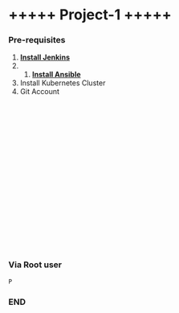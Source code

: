 # +++++ Project-1 +++++


### Pre-requisites
1. **[Install Jenkins](https://github.com/sunnydevops2022/DevOps/blob/master/ubuntu/devops_real_time_project/project_1/jenkins_installation_p1.md)**
1. 1. **[Install Ansible](https://github.com/sunnydevops2022/DevOps/blob/master/ubuntu/devops_real_time_project/project_1/jenkins_installation_p1.md)**
1. Install Kubernetes Cluster
1. Git Account





















<br/>
<br/>
<br/>
<br/>
<br/>
<br/>
<br/>
<br/>
<br/>
<br/>
<br/>
<br/>
<br/>
<br/>
<br/>
<br/>
<br/>


### Via Root user
```
P
```

### END